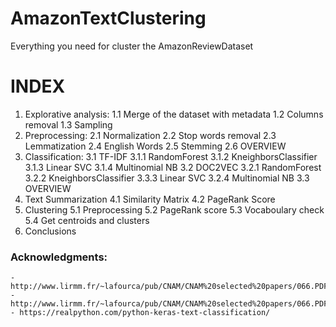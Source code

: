 # AmazonTextClustering
Everything you need for cluster the AmazonReviewDataset

# **INDEX**

1. Explorative analysis:
    1.1 Merge of the dataset with metadata
    1.2 Columns removal
    1.3 Sampling
2. Preprocessing:
    2.1 Normalization
    2.2 Stop words removal
    2.3 Lemmatization
    2.4 English Words
    2.5 Stemming
    2.6 OVERVIEW
3. Classification:
    3.1 TF-IDF
        3.1.1 RandomForest
        3.1.2 KneighborsClassifier
        3.1.3 Linear SVC
        3.1.4 Multinomial NB
    3.2 DOC2VEC
        3.2.1 RandomForest
        3.2.2 KneighborsClassifier
        3.3.3 Linear SVC
        3.2.4 Multinomial NB
    3.3 OVERVIEW
4. Text Summarization
    4.1 Similarity Matrix
    4.2 PageRank Score
5. Clustering
    5.1 Preprocessing
    5.2 PageRank score
    5.3 Vocaboulary check
    5.4 Get centroids and clusters
6. Conclusions

### Acknowledgments: 
    - http://www.lirmm.fr/~lafourca/pub/CNAM/CNAM%20selected%20papers/066.PDF
    - http://www.lirmm.fr/~lafourca/pub/CNAM/CNAM%20selected%20papers/066.PDF
    - https://realpython.com/python-keras-text-classification/
